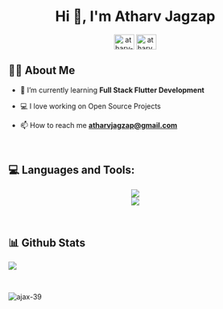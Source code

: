 <h1 align="center">Hi 👋, I'm Atharv Jagzap</h1>
<p align="center">
  <a href="https://linkedin.com/in/atharv-jagzap" target="blank"><img align="center" src="https://raw.githubusercontent.com/rahuldkjain/github-profile-readme-generator/master/src/images/icons/Social/linked-in-alt.svg" alt="atharv-jagzap" height="30" width="40" /></a>
  <a href="https://instagram.com/atharv_03090" target="blank"><img align="center" src="https://raw.githubusercontent.com/rahuldkjain/github-profile-readme-generator/master/src/images/icons/Social/instagram.svg" alt="atharv_03090" height="30" width="40" /></a>
</p>

## 👨‍💻 About Me
- 🌱 I’m currently learning **Full Stack Flutter Development**
  
- 💻 I love working on Open Source Projects

- 📫 How to reach me **atharvjagzap@gmail.com**

<br>

## 💻 Languages and Tools:
<p align="center">
    <img src="https://skillicons.dev/icons?i=flutter,firebase,dart,react,nodejs,mongodb,mysql,java,postman,c" />
    <br>
    <img src="https://skillicons.dev/icons?i=cpp,python,html,css,javascript,vscode,androidstudio,github" />
</p><br>

## 📊 Github Stats
![](https://github-readme-stats.vercel.app/api/top-langs/?username=ajax-39&theme=dark&hide_border=false&include_all_commits=false&count_private=false&layout=compact)

<br>

<p><img align="center" src="https://github-readme-streak-stats.herokuapp.com/?user=ajax-39&theme=dark" alt="ajax-39" /></p>

